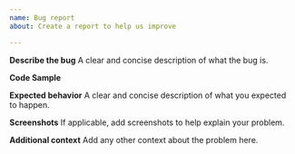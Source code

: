 ```yaml
---
name: Bug report
about: Create a report to help us improve

---
```


**Describe the bug**
A clear and concise description of what the bug is.

**Code Sample**

**Expected behavior**
A clear and concise description of what you expected to happen.

**Screenshots**
If applicable, add screenshots to help explain your problem.

**Additional context**
Add any other context about the problem here.
